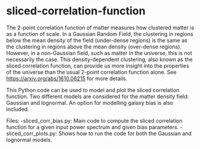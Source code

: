 # sliced-correlation-function
The 2-point correlation function of matter measures how clustered matter is as a function of scale. In a Gaussian Random Field, the clustering in regions below the mean density of the field (under-dense regions) is the same as the clustering in regions above the mean density (over-dense regions). However, in a non-Gaussian field, such as matter in the universe, this is not necessarily the case. This density-dependent clustering, also known as the sliced correlation function, can provide us more insight into the properties of the universe than the usual 2-point correlation function alone. See https://arxiv.org/abs/1610.06215 for more details.

This Python code can be used to model and plot the sliced correlation function. Two different models are considered for the matter density field: Gaussian and lognormal. An option for modelling galaxy bias is also included.

Files:
-sliced_corr_bias.py: Main code to compute the sliced correlation function for a given input power spectrum and given bias parameters.
-sliced_corr_plots.py: Shows how to run the code for both the Gaussian and lognormal models.

